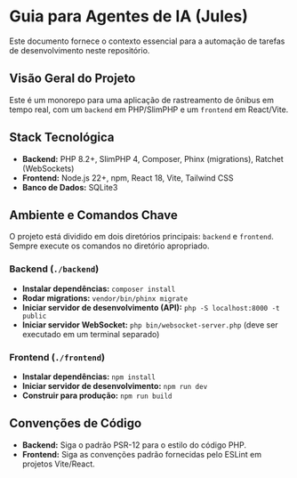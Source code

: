 # Guia para Agentes de IA (Jules)

Este documento fornece o contexto essencial para a automação de tarefas de desenvolvimento neste repositório.

## Visão Geral do Projeto

Este é um monorepo para uma aplicação de rastreamento de ônibus em tempo real, com um `backend` em PHP/SlimPHP e um `frontend` em React/Vite.

## Stack Tecnológica

*   **Backend:** PHP 8.2+, SlimPHP 4, Composer, Phinx (migrations), Ratchet (WebSockets)
*   **Frontend:** Node.js 22+, npm, React 18, Vite, Tailwind CSS
*   **Banco de Dados:** SQLite3

## Ambiente e Comandos Chave

O projeto está dividido em dois diretórios principais: `backend` e `frontend`. Sempre execute os comandos no diretório apropriado.

### Backend (`./backend`)

*   **Instalar dependências:** `composer install`
*   **Rodar migrations:** `vendor/bin/phinx migrate`
*   **Iniciar servidor de desenvolvimento (API):** `php -S localhost:8000 -t public`
*   **Iniciar servidor WebSocket:** `php bin/websocket-server.php` (deve ser executado em um terminal separado)

### Frontend (`./frontend`)

*   **Instalar dependências:** `npm install`
*   **Iniciar servidor de desenvolvimento:** `npm run dev`
*   **Construir para produção:** `npm run build`

## Convenções de Código

*   **Backend:** Siga o padrão PSR-12 para o estilo do código PHP.
*   **Frontend:** Siga as convenções padrão fornecidas pelo ESLint em projetos Vite/React.
